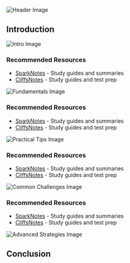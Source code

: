 # 


![Header Image](https://fal.media/files/penguin/NUR9kQ8ayUIRYcickrvek.png)

## Introduction


![Intro Image](https://fal.media/files/monkey/rzPITFXPeDXw5XZ9GA81D.png)



### Recommended Resources
- [SparkNotes](https://www.sparknotes.com/) - Study guides and summaries
- [CliffsNotes](https://www.cliffsnotes.com/) - Study guides and test prep


![Fundamentals Image](https://fal.media/files/lion/KyiMBpWZWGgFMWCFQexev.png)



### Recommended Resources
- [SparkNotes](https://www.sparknotes.com/) - Study guides and summaries
- [CliffsNotes](https://www.cliffsnotes.com/) - Study guides and test prep


![Practical Tips Image](https://fal.media/files/zebra/hctXvU7LL9cT4DOEB9_KZ.png)



### Recommended Resources
- [SparkNotes](https://www.sparknotes.com/) - Study guides and summaries
- [CliffsNotes](https://www.cliffsnotes.com/) - Study guides and test prep


![Common Challenges Image](https://fal.media/files/koala/YmCXnMP-O0g3za6MPXDZe.png)



### Recommended Resources
- [SparkNotes](https://www.sparknotes.com/) - Study guides and summaries
- [CliffsNotes](https://www.cliffsnotes.com/) - Study guides and test prep


![Advanced Strategies Image](https://fal.media/files/panda/5t1fwEHLcUfaytPCmXDQk.png)

## Conclusion

